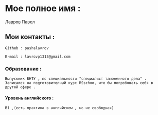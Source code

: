 # Мое полное имя :
Лавров Павел
## Мои контакты :

    Github : pashalavrov

    E-mail : lavrovp1313@gmail.com

### Образование :

    Выпускник БНТУ , по специальности "специалист таможенного дела" . 
    Записался на подготовителный курс RSschoo, что бы попробовать себя в другой сфере .
    
#### Уровень английского :

    B1 ,(есть практика в английском , но не свободная) 

